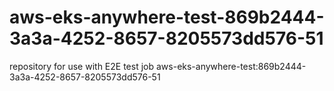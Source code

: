 # aws-eks-anywhere-test-869b2444-3a3a-4252-8657-8205573dd576-51
repository for use with E2E test job aws-eks-anywhere-test:869b2444-3a3a-4252-8657-8205573dd576-51
